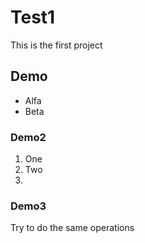 # Test1
This is the first project


## Demo

* Alfa 
* Beta

### Demo2

1. One
2. Two
3.

### Demo3

Try to do the same operations


